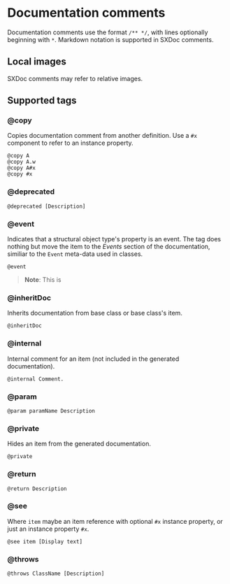 # Documentation comments

Documentation comments use the format `/** */`, with lines optionally beginning with `*`. Markdown notation is supported in SXDoc comments.

## Local images

SXDoc comments may refer to relative images.

## Supported tags

### \@copy

Copies documentation comment from another definition. Use a `#x` component to refer to an instance property.

```plain
@copy A
@copy A.w
@copy A#x
@copy #x
```

### \@deprecated

```plain
@deprecated [Description]
```

### \@event

Indicates that a structural object type's property is an event. The tag does nothing but move the item to the *Events* section of the documentation, similiar to the `Event` meta-data used in classes.

```plain
@event
```

> **Note**: This is 

### \@inheritDoc

Inherits documentation from base class or base class's item.

```plain
@inheritDoc
```

### \@internal

Internal comment for an item (not included in the generated documentation).

```plain
@internal Comment.
```

### \@param

```plain
@param paramName Description
```

### \@private

Hides an item from the generated documentation.

```plain
@private
```

### \@return

```plain
@return Description
```

### \@see

Where `item` maybe an item reference with optional `#x` instance property, or just an instance property `#x`.

```plain
@see item [Display text]
```

### \@throws

```plain
@throws ClassName [Description]
```